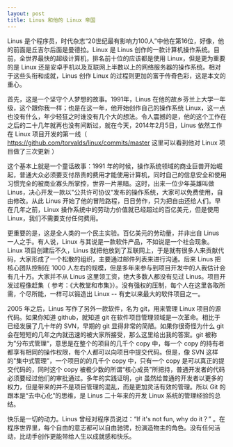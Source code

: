 ```yaml
---
layout: post
title: Linus 和他的 Linux 帝国
---
```

Linus
是个程序员，时代杂志“20世纪最有影响力100人”中他在第16位，好像，他的前面是丘吉尔后面是曼德拉。Linux
是 Linus
创作的一款计算机操作系统。目前，全世界最快的超级计算机，排名前十位的应该都是使用
Linux，但是更为重要的是 Linux
还是安卓手机以及互联网上半数以上的网络服务器的操作系统。相对于这些头衔和成就，Linus
创作 Linux 的过程则更加的富于传奇色彩，这是本文的重心。

首先，这是一个坚守个人梦想的故事。1991年，Linus
在他的故乡芬兰上大学一年级，这个跟你我一样；也是在这一年，他开始创作自己的操作系统
Linux，这一点也没有什么，年少轻狂之时谁没有几个大的想法。令人震撼的是，他的这个工作在之后的二十几年就再也没有间断过，就在今天，2014年2月5日，Linus
依然工作在 Linux 项目开发的第一线（
https://github.com/torvalds/linux/commits/master 这里可以看到他对 Linux
项目做了三次更新 ）

这个基本上就是一个童话故事：1991
年的时候，操作系统领域的商业巨兽开始崛起，普通大众必须要支付昂贵的费用才能使用计算机，同时自己的信息安全和使用习惯完全的被商业寡头所掌控，世界一片黑暗。这时，出来一位少年英雄叫做
Linus，决心开发一款以"公共许可协议“发布的操作系统，大家可以免费使用，自由修改。从此
Linus 开始了他的冒险路程，日日劳作，只为把自由还给人们。早在几年之前，Linux
操作系统中的劳动力价值就已经超过的百亿美元，但是使用
Linux，我们不需要支付任何费用。

更重要的是，这是全人类的一个民主实验。百亿美元的劳动量，并非出自 Linus
一人之手。有人说，Linux 与其说是一款软件产品，不如说是一个社会现象。Linux
项目创建后不久，Linus
就把他放到了互联网上，于是就有很多人来贡献代码，大家形成了一个松散的组织，主要通过邮件列表来进行沟通。后来
Linus 把核心团队控制在 1000
人左右的规模，但是多年来参与到项目开发中的人我估计会有几十万。大家并不从 Linus
这里领工资，绝大多数人都没有见过 Linus。项目开发过程像赶集（
参考：《大教堂和市集》）。没有强权的压制，每个人在这里各取所需，个尽所能，一样可以锻造出
Linux -- 有史以来最大的软件项目之一。

2005 年之后，Linus 写作了另外一款软件，名为 git，用来管理 Linux
项目的源代码。如果你知道 github，就知道 git
在软件项目管理领域是一次革命。相比于已经发展了几十年的 SVN，早期的 git
显得非常的简陋。如果你很奇怪为什么 git
会在短短的几年之内就迅速的被大家所接受，那么这里给出我的答案。git
被称为”分布式管理“，意思是在整个的项目的几千个 copy 中，每一个 copy
的持有者都享有相同的操作权限，每个人都可以向项目中提交代码。但是，像 SVN
这样的"集中式管理”，一个项目的的几千个 copy 中，只有一个 copy
是可以真正的提交代码的，同时这个 copy
被极少数的所谓“核心成员”所把持，普通开发者的代码必须要经过他们的审批通过。多年的实践证明，git
虽然给普通的开发者以更多的权力，但是带来的并不是项目管理的混乱，而是更加灵活有效的管理。所以
Git 的跟本是“去中心化”的思维，是 Linus 二十年来的开发 Linux
系统的管理经验的总结。

快乐是一切的动力。Linus 曾经对程序员说过：“If it's not fun, why do it？”
。在程序世界里，每个自由的意志都可以自由驰骋，扮演造物主的角色。没有任何活动，比动手创作更能带给人生以成就感和快乐。


